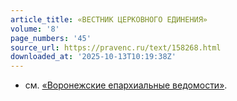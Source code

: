 ```yaml
---
article_title: «ВЕСТНИК ЦЕРКОВНОГО ЕДИНЕНИЯ»
volume: '8'
page_numbers: '45'
source_url: https://pravenc.ru/text/158268.html
downloaded_at: '2025-10-13T10:19:38Z'
---
```


- см. [«Воронежские епархиальные ведомости»](<https://pravenc.ru/text/ Воронежские епархиальные ведомости .html>).
